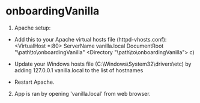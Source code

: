 # onboardingVanilla



1. Apache setup:

- Add this to your Apache virtual hosts file (httpd-vhosts.conf):
<VirtualHost *:80>
  ServerName vanilla.local
  DocumentRoot "\path\to\onboardingVanilla"
  <Directory "\path\to\onboardingVanilla">
  </Directory>
</VirtualHost>c)

- Update your Windows hosts file (C:\Windows\System32\drivers\etc) by adding
    127.0.0.1   vanilla.local
  to the list of hostnames

- Restart Apache.


2. App is ran by opening 'vanilla.local' from web browser.